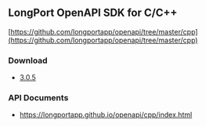 ## LongPort OpenAPI SDK for C/C++

[https://github.com/longportapp/openapi/tree/master/cpp](https://github.com/longportapp/openapi/tree/master/cpp)

### Download

- [3.0.5](https://static.lbctrl.com/openapi-sdk/openapi-cpp-sdk-3.0.5.tar.gz)

### API Documents

- https://longportapp.github.io/openapi/cpp/index.html
